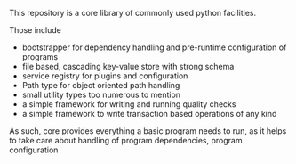 This repository is a core library of commonly used python facilities.

Those include 

- bootstrapper for dependency handling and pre-runtime configuration of programs
- file based, cascading key-value store with strong schema 
- service registry for plugins and configuration
- Path type for object oriented path handling
- small utility types too numerous to mention
- a simple framework for writing and running quality checks
- a simple framework to write transaction based operations of any kind

As such, core provides everything a basic program needs to run, as it helps to take care about handling of program dependencies, program configuration 